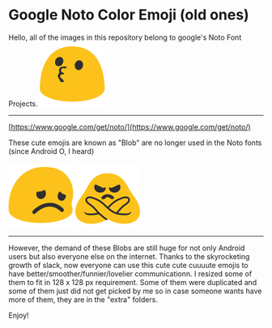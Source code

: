 # Google Noto Color Emoji (old ones) 
Hello, all of the images in this repository belong to google's Noto Font Projects. ![kiss_blob](kiss_google.png)

---

[https://www.google.com/get/noto/](https://www.google.com/get/noto/)

These cute emojis are known as "Blob" are no longer used in the Noto fonts (since Android O, I heard)


![sad](sad_google.png) ![no](no_google.png)

---

However, the demand of these Blobs are still huge for not only Android users but also everyone else on the internet. Thanks to the skyrocketing growth of slack, now everyone can use this cute cute cuuuute emojis to have better/smoother/funnier/lovelier communicationn.
I resized some of them to fit in 128 x 128 px requirement. Some of them were duplicated and some of them just did not get picked by me so in case someone wants have more of them, they are in the "extra" folders.

Enjoy!

